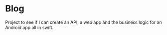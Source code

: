 # Blog
 Project to see if I can create an API, a web app and the business logic for an Android app all in swift.
